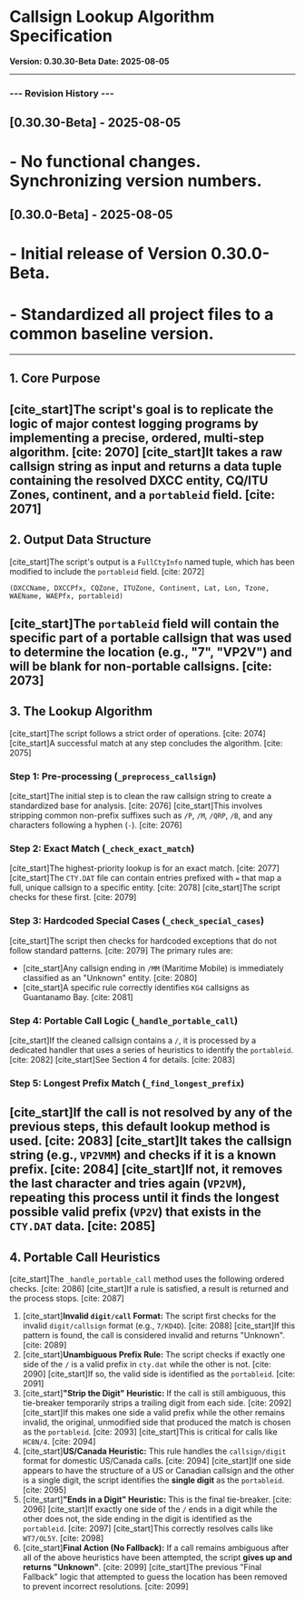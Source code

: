 # Callsign Lookup Algorithm Specification

**Version: 0.30.30-Beta**
**Date: 2025-08-05**

---
### --- Revision History ---
## [0.30.30-Beta] - 2025-08-05
# - No functional changes. Synchronizing version numbers.
## [0.30.0-Beta] - 2025-08-05
# - Initial release of Version 0.30.0-Beta.
# - Standardized all project files to a common baseline version.
---

## 1. Core Purpose

[cite_start]The script's goal is to replicate the logic of major contest logging programs by implementing a precise, ordered, multi-step algorithm. [cite: 2070] [cite_start]It takes a raw callsign string as input and returns a data tuple containing the resolved DXCC entity, CQ/ITU Zones, continent, and a `portableid` field. [cite: 2071]
---
## 2. Output Data Structure

[cite_start]The script's output is a `FullCtyInfo` named tuple, which has been modified to include the `portableid` field. [cite: 2072]

    (DXCCName, DXCCPfx, CQZone, ITUZone, Continent, Lat, Lon, Tzone, WAEName, WAEPfx, portableid)

[cite_start]The `portableid` field will contain the specific part of a portable callsign that was used to determine the location (e.g., "7", "VP2V") and will be blank for non-portable callsigns. [cite: 2073]
---
## 3. The Lookup Algorithm

[cite_start]The script follows a strict order of operations. [cite: 2074] [cite_start]A successful match at any step concludes the algorithm. [cite: 2075]

### Step 1: Pre-processing (`_preprocess_callsign`)
[cite_start]The initial step is to clean the raw callsign string to create a standardized base for analysis. [cite: 2076] [cite_start]This involves stripping common non-prefix suffixes such as `/P`, `/M`, `/QRP`, `/B`, and any characters following a hyphen (`-`). [cite: 2076]

### Step 2: Exact Match (`_check_exact_match`)
[cite_start]The highest-priority lookup is for an exact match. [cite: 2077] [cite_start]The `CTY.DAT` file can contain entries prefixed with `=` that map a full, unique callsign to a specific entity. [cite: 2078] [cite_start]The script checks for these first. [cite: 2079]

### Step 3: Hardcoded Special Cases (`_check_special_cases`)
[cite_start]The script then checks for hardcoded exceptions that do not follow standard patterns. [cite: 2079] The primary rules are:
- [cite_start]Any callsign ending in `/MM` (Maritime Mobile) is immediately classified as an "Unknown" entity. [cite: 2080]
- [cite_start]A specific rule correctly identifies `KG4` callsigns as Guantanamo Bay. [cite: 2081]

### Step 4: Portable Call Logic (`_handle_portable_call`)
[cite_start]If the cleaned callsign contains a `/`, it is processed by a dedicated handler that uses a series of heuristics to identify the `portableid`. [cite: 2082] [cite_start]See Section 4 for details. [cite: 2083]

### Step 5: Longest Prefix Match (`_find_longest_prefix`)
[cite_start]If the call is not resolved by any of the previous steps, this default lookup method is used. [cite: 2083] [cite_start]It takes the callsign string (e.g., `VP2VMM`) and checks if it is a known prefix. [cite: 2084] [cite_start]If not, it removes the last character and tries again (`VP2VM`), repeating this process until it finds the longest possible valid prefix (`VP2V`) that exists in the `CTY.DAT` data. [cite: 2085]
---
## 4. Portable Call Heuristics

[cite_start]The `_handle_portable_call` method uses the following ordered checks. [cite: 2086] [cite_start]If a rule is satisfied, a result is returned and the process stops. [cite: 2087]

1.  [cite_start]**Invalid `digit/call` Format:** The script first checks for the invalid `digit/callsign` format (e.g., `7/KD4D`). [cite: 2088] [cite_start]If this pattern is found, the call is considered invalid and returns "Unknown". [cite: 2089]
2.  [cite_start]**Unambiguous Prefix Rule:** The script checks if exactly one side of the `/` is a valid prefix in `cty.dat` while the other is not. [cite: 2090] [cite_start]If so, the valid side is identified as the `portableid`. [cite: 2091]
3.  [cite_start]**"Strip the Digit" Heuristic:** If the call is still ambiguous, this tie-breaker temporarily strips a trailing digit from each side. [cite: 2092] [cite_start]If this makes one side a valid prefix while the other remains invalid, the original, unmodified side that produced the match is chosen as the `portableid`. [cite: 2093] [cite_start]This is critical for calls like `HC8N/4`. [cite: 2094]
4.  [cite_start]**US/Canada Heuristic:** This rule handles the `callsign/digit` format for domestic US/Canada calls. [cite: 2094] [cite_start]If one side appears to have the structure of a US or Canadian callsign and the other is a single digit, the script identifies the **single digit** as the `portableid`. [cite: 2095]
5.  [cite_start]**"Ends in a Digit" Heuristic:** This is the final tie-breaker. [cite: 2096] [cite_start]If exactly one side of the `/` ends in a digit while the other does not, the side ending in the digit is identified as the `portableid`. [cite: 2097] [cite_start]This correctly resolves calls like `WT7/OL5Y`. [cite: 2098]
6.  [cite_start]**Final Action (No Fallback):** If a call remains ambiguous after all of the above heuristics have been attempted, the script **gives up and returns "Unknown"**. [cite: 2099] [cite_start]The previous "Final Fallback" logic that attempted to guess the location has been removed to prevent incorrect resolutions. [cite: 2099]